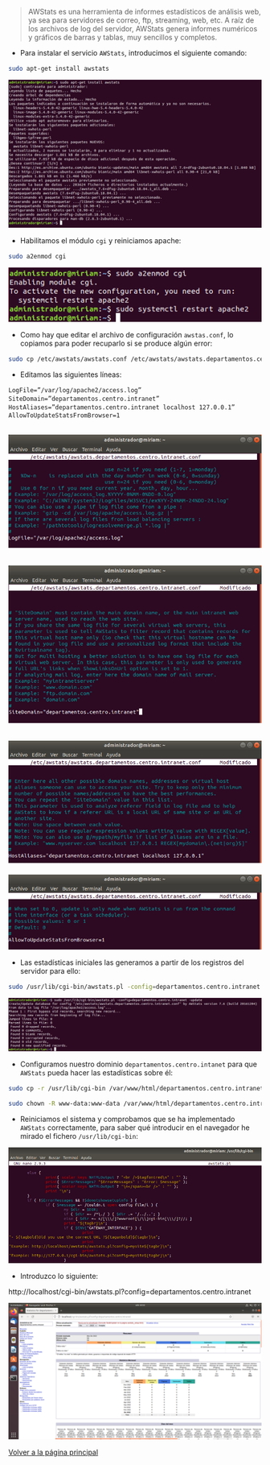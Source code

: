 > AWStats es una herramienta de informes estadísticos de análisis web, ya sea para servidores de correo, ftp, streaming, web, etc. A raíz de los archivos de log del servidor, AWStats genera informes numéricos y gráficos de barras y tablas, muy sencillos y completos.

- Para instalar el servicio `AWStats`, introducimos el siguiente comando:

```bash
sudo apt-get install awstats
```

![image](/imagenes/26.png)

- Habilitamos el módulo `cgi` y reiniciamos apache:

```bash
sudo a2enmod cgi
```

![image](/imagenes/27.png)

- Como hay que editar el archivo de configuración `awstas.conf`, lo copiamos para poder recuparlo si se produce algún error:

```bash
sudo cp /etc/awstats/awstats.conf /etc/awstats/awstats.departamentos.centro.intranet.conf
```

- Editamos las siguientes líneas:

```apache
LogFile=”/var/log/apache2/access.log”
SiteDomain=”departamentos.centro.intranet” 
HostAliases=”departamentos.centro.intranet localhost 127.0.0.1” 
AllowToUpdateStatsFromBrowser=1
```

![image](/imagenes/28.png)
---------------------------
![image](/imagenes/29.png)
---------------------------
![image](/imagenes/30.png)
---------------------------
![image](/imagenes/31.png)

- Las estadísticas iniciales las generamos a partir de los registros del servidor para ello:

```bash
sudo /usr/lib/cgi-bin/awstats.pl -config=departamentos.centro.intranet -update
```

![image](/imagenes/32.png)

- Configuramos nuestro dominio `departamentos.centro.intanet` para que `AWStats` pueda hacer las estadísticas sobre él:

```bash
sudo cp -r /usr/lib/cgi-bin /var/www/html/departamentos.centro.intranet
```
```bash
sudo chown -R www-data:www-data /var/www/html/departamentos.centro.intranet/cgi-bin/
```

- Reiniciamos el sistema y comprobamos que se ha implementado `AWStats` correctamente, para saber qué introducir en el navegador he mirado el fichero `/usr/lib/cgi-bin`:

![image](/imagenes/34.png)

- Introduzco lo siguiente:

http://localhost/cgi-bin/awstats.pl?config=departamentos.centro.intranet

![image](/imagenes/33.png)

[Volver a la página principal](../README.md)
